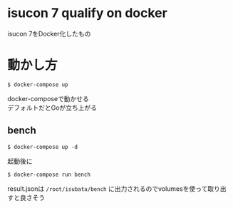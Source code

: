 # isucon 7 qualify on docker
isucon 7をDocker化したもの

# 動かし方

```
$ docker-compose up
```

docker-composeで動かせる  
デフォルトだとGoが立ち上がる

## bench

```
$ docker-compose up -d
```

起動後に

```
$ docker-compose run bench
```

result.jsonは `/root/isubata/bench` に出力されるのでvolumesを使って取り出すと良さそう
